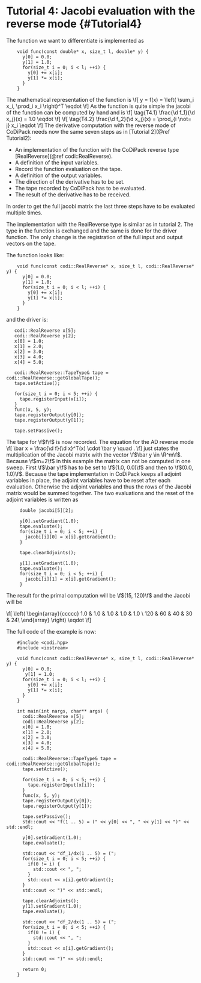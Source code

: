 Tutorial 4: Jacobi evaluation with the reverse mode      {#Tutorial4}
============

The function we want to differentiate is implemented as
~~~~{.cpp}
    void func(const double* x, size_t l, double* y) {
      y[0] = 0.0;
      y[1] = 1.0;
      for(size_t i = 0; i < l; ++i) {
        y[0] += x[i];
        y[1] *= x[i];
      }
    }
~~~~

The mathematical representation of the function is
\f[
  y = f(x) = \left( \sum_i x_i, \prod_i x_i \right)^T \eqdot
\f]
As the function is quite simple the jacobi of the function can be computed by hand and is
\f[
  \tag{T4.1}
  \frac{\d f_1}{\d x_j}(x) = 1.0 \eqdot
\f]
\f[
  \tag{T4.2}
  \frac{\d f_2}{\d x_j}(x) = \prod_{i \not= j} x_i \eqdot
\f]
The derivative computation with the reverse mode of CoDiPack needs now the same seven steps as in [Tutorial 2](@ref Tutorial2):
  - An implementation of the function with the CoDiPack reverse type [RealReverse](@ref codi::RealReverse).
  - A definition of the input variables.
  - Record the function evaluation on the tape.
  - A definition of the output variables.
  - The direction of the derivative has to be set.
  - The tape recorded by CoDiPack has to be evaluated.
  - The result of the derivative has to be received.

In order to get the full jacobi matrix the last three steps have to be evaluated multiple times.

The implementation with the RealReverse type is similar as in tutorial 2.
The type in the function is exchanged and the same is done for the driver function.
The only change is the registration of the full input and output vectors on the tape.

The function looks like:
~~~~{.cpp}
    void func(const codi::RealReverse* x, size_t l, codi::RealReverse* y) {
      y[0] = 0.0;
      y[1] = 1.0;
      for(size_t i = 0; i < l; ++i) {
        y[0] += x[i];
        y[1] *= x[i];
      }
    }
~~~~

and the driver is:
~~~~{.cpp}
   codi::RealReverse x[5];
   codi::RealReverse y[2];
   x[0] = 1.0;
   x[1] = 2.0;
   x[2] = 3.0;
   x[3] = 4.0;
   x[4] = 5.0;

   codi::RealReverse::TapeType& tape = codi::RealReverse::getGlobalTape();
   tape.setActive();

   for(size_t i = 0; i < 5; ++i) {
     tape.registerInput(x[i]);
   }
   func(x, 5, y);
   tape.registerOutput(y[0]);
   tape.registerOutput(y[1]);

   tape.setPassive();
~~~~

The tape for \f$f\f$ is now recorded.
The equation for the AD reverse mode
\f[
  \bar x = \frac{\d f}{\d x}^T(x) \cdot \bar y \quad .
\f]
just states the multiplication of the Jacobi matrix with the vector \f$\bar y \in \R^m\f$.
Because \f$m=2\f$ in this example the matrix can not be computed in one sweep.
First \f$\bar y\f$ has to be set to \f$(1.0, 0.0)\f$ and then to \f$(0.0, 1.0)\f$.
Because the tape implementation in CoDiPack keeps all adjoint variables in place,
the adjoint variables have to be reset after each evaluation.
Otherwise the adjoint variables and thus the rows of the Jacobi matrix would be summed together.
The two evaluations and the reset of the adjoint variables is written as

~~~~{.cpp}
     double jacobi[5][2];

     y[0].setGradient(1.0);
     tape.evaluate();
     for(size_t i = 0; i < 5; ++i) {
       jacobi[i][0] = x[i].getGradient();
     }

     tape.clearAdjoints();

     y[1].setGradient(1.0);
     tape.evaluate();
     for(size_t i = 0; i < 5; ++i) {
       jacobi[i][1] = x[i].getGradient();
     }
~~~~

The result for the primal computation will be \f$(15, 120)\f$ and the Jacobi will be

\f[
  \left( \begin{array}{ccccc}
  1.0 & 1.0 & 1.0 & 1.0 & 1.0 \\
  120 & 60 & 40 & 30 & 24\\
  \end{array} \right) \eqdot
\f]

The full code of the example is now:
~~~~{.cpp}
    #include <codi.hpp>
    #include <iostream>

    void func(const codi::RealReverse* x, size_t l, codi::RealReverse* y) {
      y[0] = 0.0;
       y[1] = 1.0;
      for(size_t i = 0; i < l; ++i) {
        y[0] += x[i];
        y[1] *= x[i];
      }
    }

    int main(int nargs, char** args) {
      codi::RealReverse x[5];
      codi::RealReverse y[2];
      x[0] = 1.0;
      x[1] = 2.0;
      x[2] = 3.0;
      x[3] = 4.0;
      x[4] = 5.0;

      codi::RealReverse::TapeType& tape = codi::RealReverse::getGlobalTape();
      tape.setActive();

      for(size_t i = 0; i < 5; ++i) {
        tape.registerInput(x[i]);
      }
      func(x, 5, y);
      tape.registerOutput(y[0]);
      tape.registerOutput(y[1]);

      tape.setPassive();
      std::cout << "f(1 .. 5) = (" << y[0] << ", " << y[1] << ")" << std::endl;

      y[0].setGradient(1.0);
      tape.evaluate();

      std::cout << "df_1/dx(1 .. 5) = (";
      for(size_t i = 0; i < 5; ++i) {
        if(0 != i) {
          std::cout << ", ";
        }
        std::cout << x[i].getGradient();
      }
      std::cout << ")" << std::endl;

      tape.clearAdjoints();
      y[1].setGradient(1.0);
      tape.evaluate();

      std::cout << "df_2/dx(1 .. 5) = (";
      for(size_t i = 0; i < 5; ++i) {
        if(0 != i) {
          std::cout << ", ";
        }
        std::cout << x[i].getGradient();
      }
      std::cout << ")" << std::endl;

      return 0;
    }
~~~~
